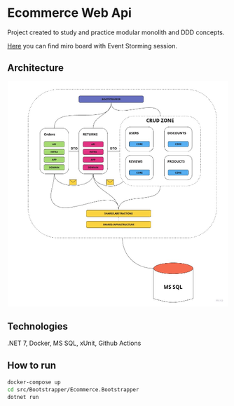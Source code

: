 # Ecommerce Web Api

Project created to study and practice modular monolith and DDD concepts.

[Here](https://miro.com/app/board/uXjVMy3rVUc=/?share_link_id=104061673349) you can find miro board with Event Storming session.

## Architecture
![image](EcommerceArchitecture.jpg)

## Technologies
.NET 7, Docker, MS SQL, xUnit, Github Actions

## How to run
```bash
docker-compose up
cd src/Bootstrapper/Ecommerce.Bootstrapper
dotnet run
```